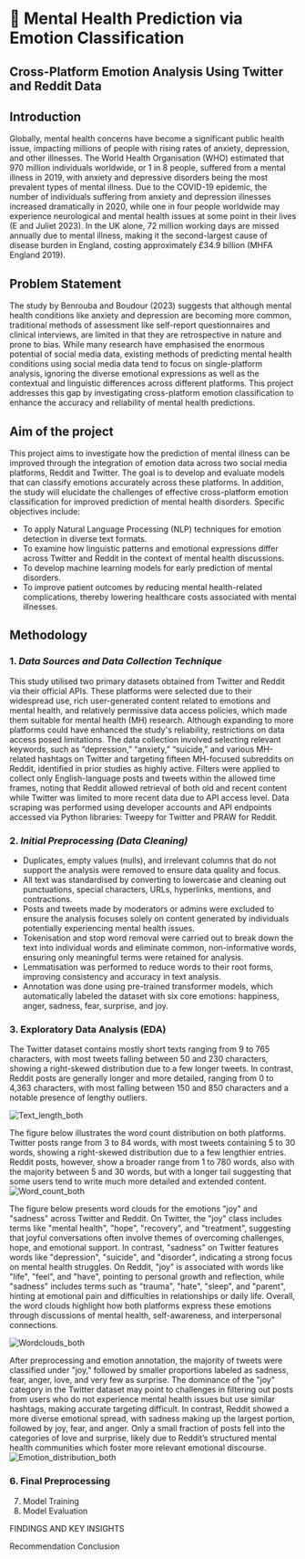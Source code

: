 # 🧠 Mental Health Prediction via Emotion Classification
## Cross-Platform Emotion Analysis Using Twitter and Reddit Data


## Introduction
Globally, mental health concerns have become a significant public health issue, impacting millions of people with rising rates of anxiety, depression, and other illnesses. The World Health Organisation (WHO) estimated that 970 million individuals worldwide, or 1 in 8 people, suffered from a mental illness in 2019, with anxiety and depressive disorders being the most prevalent types of mental illness. Due to the COVID-19 epidemic, the number of individuals suffering from anxiety and depression illnesses increased dramatically in 2020, while one in four people worldwide may experience neurological and mental health issues at some point in their lives (E and Juliet 2023). In the UK alone, 72 million working days are missed annually due to mental illness, making it the second-largest cause of disease burden in England, costing approximately £34.9 billion (MHFA England 2019).

## Problem Statement
The study by Benrouba and Boudour (2023) suggests that although mental health conditions like anxiety and depression are becoming more common, traditional methods of assessment like 
self-report questionnaires and clinical interviews, are limited in that they are retrospective in nature and prone to bias. While many research have emphasised the enormous potential of social media data, existing methods of predicting mental health conditions using social media data tend to focus on single-platform analysis, ignoring the diverse emotional expressions as well as the contextual and linguistic differences across different platforms. This project addresses this gap by investigating cross-platform emotion classification to enhance the accuracy and reliability of mental health predictions. 

## Aim of the project
This project aims to investigate how the prediction of mental illness can be improved through 
the integration of emotion data across two social media platforms, Reddit and Twitter. The goal is to develop and evaluate models that can classify emotions accurately across these platforms. In addition, the study will elucidate the challenges of effective cross-platform emotion classification for improved prediction of mental health disorders. Specific objectives include:
- To apply Natural Language Processing (NLP) techniques for emotion detection in diverse 
text formats.   
- To examine how linguistic patterns and emotional expressions differ across Twitter and 
Reddit in the context of mental health discussions.  
- To develop machine learning models for early prediction of mental disorders. 
- To improve patient outcomes by reducing mental health-related complications, thereby lowering healthcare costs associated with mental illnesses.

## Methodology
### 1. *Data Sources and Data Collection Technique*
This study utilised two primary datasets obtained from Twitter and Reddit via their official APIs. These platforms were selected due to their widespread use, rich user-generated content related to emotions and mental health, and relatively permissive data access policies, which made them suitable for mental health (MH) research. Although expanding to more platforms could have enhanced the study's reliability, restrictions on data access posed limitations. The data collection involved selecting relevant keywords, such as “depression,” “anxiety,” “suicide,” and various MH-related hashtags on Twitter and targeting fifteen MH-focused subreddits on Reddit, identified in prior studies as highly active. Filters were applied to collect only English-language posts and tweets within the allowed time frames, noting that Reddit allowed retrieval of both old and recent content while Twitter was limited to more recent data due to API access level. Data scraping was performed using developer accounts and API endpoints accessed via Python libraries: Tweepy for Twitter and PRAW for Reddit.

### 2. *Initial Preprocessing (Data Cleaning)*
- Duplicates, empty values (nulls), and irrelevant columns that do not support the analysis were removed to ensure data quality and focus.
- All text was standardised by converting to lowercase and cleaning out punctuations, special characters, URLs, hyperlinks, mentions, and contractions.
- Posts and tweets made by moderators or admins were excluded to ensure the analysis focuses solely on content generated by individuals potentially experiencing mental health issues.
- Tokenisation and stop word removal were carried out to break down the text into individual words and eliminate common, non-informative words, ensuring only meaningful terms were retained for analysis.
- Lemmatisation was performed to reduce words to their root forms, improving consistency and accuracy in text analysis.
- Annotation was done using pre-trained transformer models, which automatically labeled the dataset with six core emotions: happiness, anger, sadness, fear, surprise, and joy.

### 3. Exploratory Data Analysis (EDA)

The Twitter dataset contains mostly short texts ranging from 9 to 765 characters, with most tweets falling between 50 and 230 characters, showing a right-skewed distribution due to a few longer tweets. In contrast, Reddit posts are generally longer and more detailed, ranging from 0 to 4,363 characters, with most falling between 150 and 850 characters and a notable presence of lengthy outliers.

![Text_length_both](https://github.com/user-attachments/assets/c5b64e4f-a363-4f90-a565-0bfa28a6d7bd)

The figure below illustrates the word count distribution on both platforms. Twitter posts range from 3 to 84 words, with most tweets containing 5 to 30 words, showing a right-skewed distribution due to a few lengthier entries. Reddit posts, however, show a broader range from 1 to 780 words, also with the majority between 5 and 30 words, but with a longer tail suggesting that some users tend to write much more detailed and extended content.
![Word_count_both](https://github.com/user-attachments/assets/cfa8b75f-6e39-4fa3-a365-5d3454265ca8)


The figure below presents word clouds for the emotions "joy" and "sadness" across Twitter and Reddit. On Twitter, the "joy" class includes terms like "mental health", "hope", "recovery", and "treatment", suggesting that joyful conversations often involve themes of overcoming challenges, hope, and emotional support. In contrast, "sadness" on Twitter features words like "depression", "suicide", and "disorder", indicating a strong focus on mental health struggles. On Reddit, "joy" is associated with words like "life", "feel", and "have", pointing to personal growth and reflection, while "sadness" includes terms such as "trauma", "hate", "sleep", and "parent", hinting at emotional pain and difficulties in relationships or daily life. Overall, the word clouds highlight how both platforms express these emotions through discussions of mental health, self-awareness, and interpersonal connections.

![Wordclouds_both](https://github.com/user-attachments/assets/4c9230fb-c864-4616-8978-cf2c5c850ea0)


After preprocessing and emotion annotation, the majority of tweets were classified under "joy," followed by smaller proportions labeled as sadness, fear, anger, love, and very few as surprise. The dominance of the "joy" category in the Twitter dataset may point to challenges in filtering out posts from users who do not experience mental health issues but use similar hashtags, making accurate targeting difficult. In contrast, Reddit showed a more diverse emotional spread, with sadness making up the largest portion, followed by joy, fear, and anger. Only a small fraction of posts fell into the categories of love and surprise, likely due to Reddit’s structured mental health communities which foster more relevant emotional discourse.
![Emotion_distribution_both](https://github.com/user-attachments/assets/1e141992-ef03-4a44-961c-80e3b4533ac7)


### 6. Final Preprocessing

7. Model Training
8. Model Evaluation

FINDINGS AND KEY INSIGHTS

Recommendation
Conclusion
